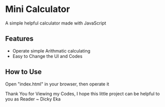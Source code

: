 # Mini Calculator
A simple helpful calculator made with JavaScript

## Features
- Operate simple Arithmatic calculating
- Easy to Change the UI and Codes

## How to Use
Open "index.html" in your browser, then operate it

Thank You for Viewing my Codes, I hope this little project can be helpful to you as Reader
~ Dicky Eka
